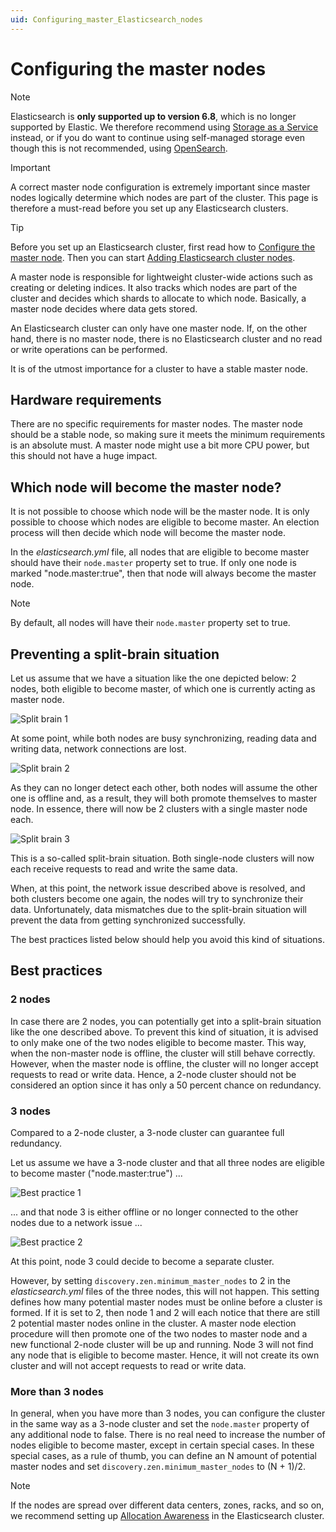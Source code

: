 ```yaml
---
uid: Configuring_master_Elasticsearch_nodes
---
```


# Configuring the master nodes

> [!NOTE]
> Elasticsearch is **only supported up to version 6.8**, which is no longer supported by Elastic. We therefore recommend using [Storage as a Service](xref:STaaS) instead, or if you do want to continue using self-managed storage even though this is not recommended, using [OpenSearch](xref:OpenSearch_database).

> [!IMPORTANT]
> A correct master node configuration is extremely important since master nodes logically determine which nodes are part of the cluster. This page is therefore a must-read before you set up any Elasticsearch clusters.

> [!TIP]
> Before you set up an Elasticsearch cluster, first read how to [Configure the master node](xref:Configuring_master_Elasticsearch_nodes). Then you can start [Adding Elasticsearch cluster nodes](xref:Configuring_Elasticsearch_node_add).

A master node is responsible for lightweight cluster-wide actions such as creating or deleting indices. It also tracks which nodes are part of the cluster and decides which shards to allocate to which node. Basically, a master node decides where data gets stored.

An Elasticsearch cluster can only have one master node. If, on the other hand, there is no master node, there is no Elasticsearch cluster and no read or write operations can be performed.

It is of the utmost importance for a cluster to have a stable master node.

## Hardware requirements

There are no specific requirements for master nodes. The master node should be a stable node, so making sure it meets the minimum requirements is an absolute must. A master node might use a bit more CPU power, but this should not have a huge impact.

## Which node will become the master node?

It is not possible to choose which node will be the master node. It is only possible to choose which nodes are eligible to become master. An election process will then decide which node will become the master node.

In the *elasticsearch.yml* file, all nodes that are eligible to become master should have their `node.master` property set to true. If only one node is marked "node.master:true", then that node will always become the master node.

> [!NOTE]
> By default, all nodes will have their `node.master` property set to true.

## Preventing a split-brain situation

Let us assume that we have a situation like the one depicted below: 2 nodes, both eligible to become master, of which one is currently acting as master node.

![Split brain 1](~/dataminer/images/ElasticSearch_Cluster_Master_Nodes_1.png)

At some point, while both nodes are busy synchronizing, reading data and writing data, network connections are lost.

![Split brain 2](~/dataminer/images/ElasticSearch_Cluster_Master_Nodes_2.png)

As they can no longer detect each other, both nodes will assume the other one is offline and, as a result, they will both promote themselves to master node. In essence, there will now be 2 clusters with a single master node each.

![Split brain 3](~/dataminer/images/ElasticSearch_Cluster_Master_Nodes_5.png)

This is a so-called split-brain situation. Both single-node clusters will now each receive requests to read and write the same data.

When, at this point, the network issue described above is resolved, and both clusters become one again, the nodes will try to synchronize their data. Unfortunately, data mismatches due to the split-brain situation will prevent the data from getting synchronized successfully.

The best practices listed below should help you avoid this kind of situations.

## Best practices

### 2 nodes

In case there are 2 nodes, you can potentially get into a split-brain situation like the one described above. To prevent this kind of situation, it is advised to only make one of the two nodes eligible to become master. This way, when the non-master node is offline, the cluster will still behave correctly. However, when the master node is offline, the cluster will no longer accept requests to read or write data. Hence, a 2-node cluster should not be considered an option since it has only a 50 percent chance on redundancy.

### 3 nodes

Compared to a 2-node cluster, a 3-node cluster can guarantee full redundancy.

Let us assume we have a 3-node cluster and that all three nodes are eligible to become master ("node.master:true") ...

![Best practice 1](~/dataminer/images/ElasticSearch_Cluster_Master_Nodes_4.png)

... and that node 3 is either offline or no longer connected to the other nodes due to a network issue ...

![Best practice 2](~/dataminer/images/ElasticSearch_Cluster_Master_Nodes_3.png)

At this point, node 3 could decide to become a separate cluster.

However, by setting `discovery.zen.minimum_master_nodes` to 2 in the *elasticsearch.yml* files of the three nodes, this will not happen. This setting defines how many potential master nodes must be online before a cluster is formed. If it is set to 2, then node 1 and 2 will each notice that there are still 2 potential master nodes online in the cluster. A master node election procedure will then promote one of the two nodes to master node and a new functional 2-node cluster will be up and running. Node 3 will not find any node that is eligible to become master. Hence, it will not create its own cluster and will not accept requests to read or write data.

### More than 3 nodes

In general, when you have more than 3 nodes, you can configure the cluster in the same way as a 3-node cluster and set the `node.master` property of any additional node to false. There is no real need to increase the number of nodes eligible to become master, except in certain special cases. In these special cases, as a rule of thumb, you can define an N amount of potential master nodes and set `discovery.zen.minimum_master_nodes` to (N + 1)/2.

> [!NOTE]
> If the nodes are spread over different data centers, zones, racks, and so on, we recommend setting up [Allocation Awareness](xref:Configuring_multiple_datacenter_Elasticsearch_cluster) in the Elasticsearch cluster.
